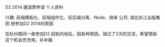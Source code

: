 D2 2014 邀请票申请
个人资料

兴趣: 前端模板化、前端组件化、前后端分离、Node、效率
公司: 湖北长江出版集团
想参加D2 2014的原因

在杭州期间一直参加D2.回到内地后，因各种原因，错过了2次的交流，希望借助这个机会充充电，补补脑
